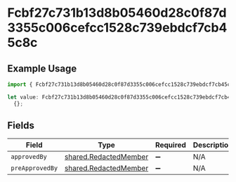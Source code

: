 # Fcbf27c731b13d8b05460d28c0f87d3355c006cefcc1528c739ebdcf7cb45c8c

## Example Usage

```typescript
import { Fcbf27c731b13d8b05460d28c0f87d3355c006cefcc1528c739ebdcf7cb45c8c } from "@wingspan/payments/sdk/models/shared";

let value: Fcbf27c731b13d8b05460d28c0f87d3355c006cefcc1528c739ebdcf7cb45c8c =
  {};
```

## Fields

| Field                                                                 | Type                                                                  | Required                                                              | Description                                                           |
| --------------------------------------------------------------------- | --------------------------------------------------------------------- | --------------------------------------------------------------------- | --------------------------------------------------------------------- |
| `approvedBy`                                                          | [shared.RedactedMember](../../../sdk/models/shared/redactedmember.md) | :heavy_minus_sign:                                                    | N/A                                                                   |
| `preApprovedBy`                                                       | [shared.RedactedMember](../../../sdk/models/shared/redactedmember.md) | :heavy_minus_sign:                                                    | N/A                                                                   |